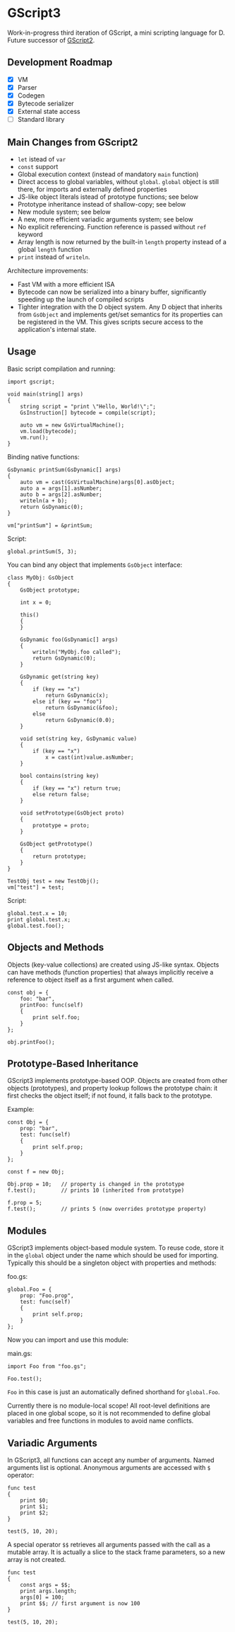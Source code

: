 # GScript3

Work-in-progress third iteration of GScript, a mini scripting language for D. Future successor of [GScript2](https://github.com/gecko0307/gscript2).

## Development Roadmap
* [x] VM
* [x] Parser
* [x] Codegen
* [x] Bytecode serializer
* [x] External state access
* [ ] Standard library

## Main Changes from GScript2
- `let` istead of `var`
- `const` support
- Global execution context (instead of mandatory `main` function)
- Direct access to global variables, without `global`. `global` object is still there, for imports and externally defined properties
- JS-like object literals istead of prototype functions; see below
- Prototype inheritance instead of shallow-copy; see below
- New module system; see below
- A new, more efficient variadic arguments system; see below
- No explicit referencing. Function reference is passed without `ref` keyword
- Array length is now returned by the built-in `length` property instead of a global `length` function
- `print` instead of `writeln`.

Architecture improvements:
- Fast VM with a more efficient ISA
- Bytecode can now be serialized into a binary buffer, significantly speeding up the launch of compiled scripts
- Tighter integration with the D object system. Any D object that inherits from `GsObject` and implements get/set semantics for its properties can be registered in the VM. This gives scripts secure access to the application's internal state.

## Usage
Basic script compilation and running:
```
import gscript;

void main(string[] args)
{
    string script = "print \"Hello, World!\";";
    GsInstruction[] bytecode = compile(script);

    auto vm = new GsVirtualMachine();
    vm.load(bytecode);
    vm.run();
}
```

Binding native functions:

```
GsDynamic printSum(GsDynamic[] args)
{
    auto vm = cast(GsVirtualMachine)args[0].asObject;
    auto a = args[1].asNumber;
    auto b = args[2].asNumber;
    writeln(a + b);
    return GsDynamic(0);
}

vm["printSum"] = &printSum;
```

Script:

```
global.printSum(5, 3);
```

You can bind any object that implements `GsObject` interface:

```
class MyObj: GsObject
{
    GsObject prototype;
    
    int x = 0;
    
    this()
    {
    }
    
    GsDynamic foo(GsDynamic[] args)
    {
        writeln("MyObj.foo called");
        return GsDynamic(0);
    }
    
    GsDynamic get(string key)
    {
        if (key == "x")
            return GsDynamic(x);
        else if (key == "foo")
            return GsDynamic(&foo);
        else
            return GsDynamic(0.0);
    }
    
    void set(string key, GsDynamic value)
    {
        if (key == "x")
            x = cast(int)value.asNumber;
    }
    
    bool contains(string key)
    {
        if (key == "x") return true;
        else return false;
    }
    
    void setPrototype(GsObject proto)
    {
        prototype = proto;
    }
    
    GsObject getPrototype()
    {
        return prototype;
    }
}

TestObj test = new TestObj();
vm["test"] = test;
```

Script:

```
global.test.x = 10;
print global.test.x;
global.test.foo();
```

## Objects and Methods
Objects (key-value collections) are created using JS-like syntax. Objects can have methods (function properties) that always implicitly receive a reference to object itself as a first argument when called.

```
const obj = {
    foo: "bar",
    printFoo: func(self)
    {
        print self.foo;
    }
};

obj.printFoo();
```

## Prototype-Based Inheritance
GScript3 implements prototype-based OOP. Objects are created from other objects (prototypes), and property lookup follows the prototype chain: it first checks the object itself; if not found, it falls back to the prototype.

Example:

```
const Obj = {
    prop: "bar",
    test: func(self)
    {
        print self.prop;
    }
};

const f = new Obj;

Obj.prop = 10;   // property is changed in the prototype
f.test();        // prints 10 (inherited from prototype)

f.prop = 5;
f.test();        // prints 5 (now overrides prototype property)
```

## Modules
GScript3 implements object-based module system. To reuse code, store it in the `global` object under the name which should be used for importing. Typically this should be a singleton object with properties and methods:

foo.gs:
```
global.Foo = {
    prop: "Foo.prop",
    test: func(self)
    {
        print self.prop;
    }
};
```

Now you can import and use this module:

main.gs:
```
import Foo from "foo.gs";

Foo.test();
```

`Foo` in this case is just an automatically defined shorthand for `global.Foo`.

Currently there is no module-local scope! All root-level definitions are placed in one global scope, so it is not recommended to define global variables and free functions in modules to avoid name conflicts.

## Variadic Arguments
In GScript3, all functions can accept any number of arguments. Named arguments list is optional. Anonymous arguments are accessed with `$` operator:

```
func test
{
    print $0;
    print $1;
    print $2;
}

test(5, 10, 20);
```

A special operator `$$` retrieves all arguments passed with the call as a mutable array. It is actually a slice to the stack frame parameters, so a new array is not created.

```
func test
{
    const args = $$;
    print args.length;
    args[0] = 100;
    print $$; // first argument is now 100
}

test(5, 10, 20);
```
